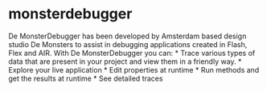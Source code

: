 # monsterdebugger
De MonsterDebugger has been developed by Amsterdam based design studio De Monsters to assist in debugging applications created in Flash, Flex and AIR. With De MonsterDebugger you can: * Trace various types of data that are present in your project and view them in a friendly way. * Explore your live application * Edit properties at runtime * Run methods and get the results at runtime * See detailed traces
